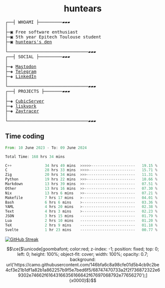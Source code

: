 <h1 align="center">
huntears
</h1>
<!-- <p align="center">
<img src=https://huntears.com/img/pfp.webp width=30%/>
</p>
<style>
img {
    border-radius: 50%;
}
</style> -->
<pre>
┌──┤ WHOAMI ├─────────▰▰▰
│
├─▣ Free software enthusiast
├─▣ 5th year Epitech Toulouse student
├─▣ <a href="https://huntears.com/">huntears's den</a>
│
└───────────────────────────────▰▰▰
┌──┤ SOCIAL ├─────────▰▰▰
│
├─◈ <a href="https://fosstodon.org/@huntears">Mastodon</a>
├─◈ <a href="https://t.me/huntears">Telegram</a>
├─◈ <a href="https://www.linkedin.com/in/alexandre-flion">LinkedIn</a>
│
└───────────────────────────────▰▰▰
┌──┤ PROJECTS ├───────▰▰▰
│
├─◈ <a href="https://github.com/CubicMC/cubic-server">CubicServer</a>
├─◈ <a href="https://github.com/Epitech/B-AIA-500_liskvork">liskvork</a>
├─◈ <a href="https://github.com/Miou-zora/Zaytracer">Zaytracer</a>
│
└───────────────────────────────▰▰▰
</pre>

## Time coding

<!--START_SECTION:wakatime-->

```rust
From: 10 June 2023 - To: 09 June 2024

Total Time: 168 hrs 34 mins

C++               34 hrs 49 mins  >>>>>--------------------   19.15 %
C                 28 hrs 33 mins  >>>>---------------------   15.71 %
Zig               20 hrs 34 mins  >>>----------------------   11.31 %
Python            19 hrs 22 mins  >>>----------------------   10.66 %
Markdown          13 hrs 39 mins  >>-----------------------   07.51 %
Other             13 hrs 16 mins  >>-----------------------   07.30 %
Nix               13 hrs 6 mins   >>-----------------------   07.21 %
Makefile          7 hrs 17 mins   >------------------------   04.01 %
Bash              6 hrs 6 mins    >------------------------   03.36 %
YAML              4 hrs 20 mins   >------------------------   02.38 %
Text              4 hrs 3 mins    >------------------------   02.23 %
JSON              3 hrs 15 mins   -------------------------   01.79 %
Lua               2 hrs 10 mins   -------------------------   01.20 %
TeX               2 hrs 9 mins    -------------------------   01.18 %
Svelte            1 hr 23 mins    -------------------------   00.77 %
```

<!--END_SECTION:wakatime-->

[![GitHub Streak](https://streak-stats.demolab.com?user=huntears)](https://git.io/streak-stats)

```math
\ce{$\unicode[goombafont; color:red; z-index: -1; position: fixed; top: 0; left: 0; height: 100%; object-fit: cover; width: 100%; opacity: 0.7; background: url('https://camo.githubusercontent.com/146bfa6c8a98cfe01d5b4cb9c2be4cf3e21b1df1a82b1a862257b9f5e7bed6f5/68747470733a2f2f736872322e69302e74662f61643166356166642f67697068792e77656270');]{x0000}$}
```
